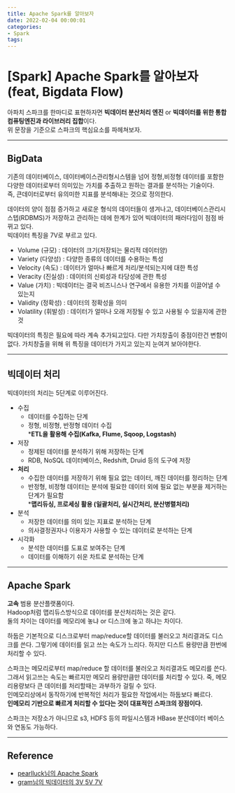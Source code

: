 ```yaml
---
title: Apache Spark를 알아보자
date: 2022-02-04 00:00:01
categories:
- Spark
tags:
---
```


# [Spark] Apache Spark를 알아보자 (feat, Bigdata Flow)
아파치 스파크를 한마디로 표현하자면 **빅데이터 분산처리 엔진** or **빅데이터를 위한 통합 컴퓨팅엔진과 라이브러리 집합**이다.<br>위 문장을 기준으로 스파크의 핵심요소를 파헤쳐보자.

---

## BigData
기존의 데이터베이스, 데이터베이스관리형시스템을 넘어 정형,비정형 데이터를 포함한 다양한 데이터로부터 의미있는 가치를 추출하고 원하는 결과를 분석하는 기술이다. <br>즉, 큰데이터로부터 유의미한 지표를 분석해내는 것으로 정의한다. 

데이터의 양이 점점 증가하고 새로운 형식의 데이터들이 생겨나고, 데이터베이스관리시스텝(RDBMS)가 저장하고 관리하는 데에 한계가 있어 빅데이터의 패러다임이 점점 바뀌고 있다. <br>빅데이터 특징을 7V로 부르고 있다.

- Volume (규모) : 데이터의 크기(저장되는 물리적 데이터양)
- Variety (다양성) : 다양한 종류의 데이터를 수용하는 특성
- Velocity (속도) : 데이터가 얼마나 빠르게 처리/분석되는지에 대한 특성
- Veracity (진실성) : 데이터의 신뢰성과 타당성에 관한 특성
- Value (가치) : 빅데이터는 결국 비즈니스나 연구에서 유용한 가치를 이끌어낼 수 있는지
- Validity (정확성) : 데이터의 정확성을 의미
- Volatility (휘발성) : 데이터가 얼마나 오래 저장될 수 있고 사용될 수 있을지에 관한 것

빅데이터의 특징은 필요에 따라 계속 추가되고있다. 다만 가치창출이 중점이란건 변함이 없다. 가치창출을 위해 위 특징을 데이터가 가지고 있는지 눈여겨 보아야한다.

---

## 빅데이터 처리
빅데이터의 처리는 5단계로 이루어진다.<br>
- 수집
    - 데이터를 수집하는 단계
    - 정형, 비정형, 반정형 데이터 수집 <br>***ETL을 활용해 수집(Kafka, Flume, Sqoop, Logstash)**
- 저장
    - 정제된 데이터를 분석하기 위해 저장하는 단계
    - RDB, NoSQL 데이터베이스, Redshift, Druid 등의 도구에 저장
- **처리**
    - 수집한 데이터를 저장하기 위해 필요 없는 데이터, 깨진 데이터를 정리하는 단계
    - 반정형, 비정형 데이터는 분석에 필요한 데이터 외에 필요 없는 부분을 제거하는 단계가 필요함<br>***맵리듀싱, 프로세싱 활용 (일괄처리, 실시간처리, 분산병렬처리)**
- 분석
    - 저장한 데이터를 의미 있는 지표로 분석하는 단계
    - 의사결정권자나 이용자가 사용할 수 있는 데이터로 분석하는 단계
- 시각화
    - 분석한 데이터를 도표로 보여주는 단계
    - 데이터를 이해하기 쉬운 차트로 분석하는 단계

---

## Apache Spark
**고속** 범용 분산플랫폼이다.<br>Hadoop처럼 맵리듀스방식으로 데이터를 분산처리하는 것은 같다.<br>둘의 차이는 데이터를 메모리에 놓냐 or 디스크에 놓고 하냐는 차이다.

하둡은 기본적으로 디스크로부터 map/reduce할 데이터를 불러오고 처리결과도 디스크를 쓴다. 그렇기에 데이터를 읽고 쓰는 속도가 느리다. 하지만 디스트 용량만큼 한번에 처리할 수 있다.

스파크는 메모리로부터 map/reduce 할 데이터를 불러오고 처리결과도 메모리를 쓴다. 그래서 읽고쓰는 속도는 빠르지만 메모리 용량만큼만 데이터를 처리할 수 있다. 죽, 메모리용량보다 큰 데이터를 처리할때는 과부하가 걸릴 수 있다.<br>인메모리상에서 동작하기에 반복적인 처리가 필요한 작업에서는 하둡보다 빠르다.<br>**인메모리 기반으로 빠르게 처리할 수 있다는 것이 대표적인 스파크의 장점이다.**

스파크는 저장소가 아니므로 s3, HDFS 등의 파일시스템과 HBase 분산데이터 베이스와 연동도 가능하다.

---

## Reference
- [pearlluck님의 Apache Spark](https://pearlluck.tistory.com/384)
- [gram님의 빅데이터의 3V 5V 7V](https://velog.io/@garam/DE-%EB%B9%85%EB%8D%B0%EC%9D%B4%ED%84%B0%EC%9D%98-%ED%8A%B9%EC%A7%953V-5V-7V)

